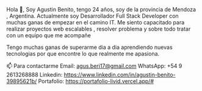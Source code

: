 Hola 👋, Soy Agustin Benito, tengo 24 años, soy de la provincia de Mendoza , Argentina.
Actualmente soy Desarrollador Full Stack Developer con muchas ganas de empezar en el camino IT. Me siento capacitado para realizar proyectos web escalables , resolver problema y sobre todo tratar con un equipo que me acompañe

Tengo muchas ganas de superarme dia a dia aprendiendo nuevas tecnologias por que encontre lo que realmente me apasiona.

📫 Para contactarme 
Email: agus.beri17@gmail.com
WhatsApp: +54 9 2613268888
Linkedin: https://www.linkedin.com/in/agustin-benito-39895621b/
Portafolio: https://portafolio-livid.vercel.app/#

